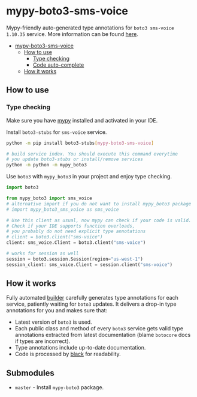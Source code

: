 # mypy-boto3-sms-voice

Mypy-friendly auto-generated type annotations for `boto3 sms-voice 1.10.35` service.
More information can be found [here](https://github.com/vemel/mypy_boto3).

- [mypy-boto3-sms-voice](#mypy-boto3-sms-voice)
  - [How to use](#how-to-use)
    - [Type checking](#type-checking)
    - [Code auto-complete](#code-auto-complete)
  - [How it works](#how-it-works)

## How to use

### Type checking

Make sure you have [mypy](https://github.com/python/mypy) installed and activated in your IDE.

Install `boto3-stubs` for `sms-voice` service.

```bash
python -m pip install boto3-stubs[mypy-boto3-sms-voice]

# build service index. You should execute this command everytime
# you update boto3-stubs or install/remove services
python -m python -m mypy_boto3
```

Use `boto3` with `mypy_boto3` in your project and enjoy type checking.

```python
import boto3

from mypy_boto3 import sms_voice
# alternative import if you do not want to install mypy_boto3 package
# import mypy_boto3_sms_voice as sms_voice

# Use this client as usual, now mypy can check if your code is valid.
# Check if your IDE supports function overloads,
# you probably do not need explicit type annotations
# client = boto3.client("sms-voice")
client: sms_voice.Client = boto3.client("sms-voice")

# works for session as well
session = boto3.session.Session(region="us-west-1")
session_client: sms_voice.Client = session.client("sms-voice")

```

## How it works

Fully automated [builder](https://github.com/vemel/mypy_boto3) carefully generates
type annotations for each service, patiently waiting for `boto3` updates. It delivers
a drop-in type annotations for you and makes sure that:

- Latest version of `boto3` is used.
- Each public class and method of every `boto3` service gets valid type annotations
  extracted from latest documentation (blame `botocore` docs if types are incorrect).
- Type annotations include up-to-date documentation.
- Code is processed by [black](https://github.com/psf/black) for readability.

## Submodules

- `master` - Install `mypy-boto3` package.